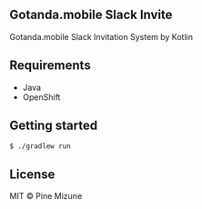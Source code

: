 ## Gotanda.mobile Slack Invite
Gotanda.mobile Slack Invitation System by Kotlin

## Requirements

- Java
- OpenShift

## Getting started

```
$ ./gradlew run
```

## License
MIT &copy; Pine Mizune
